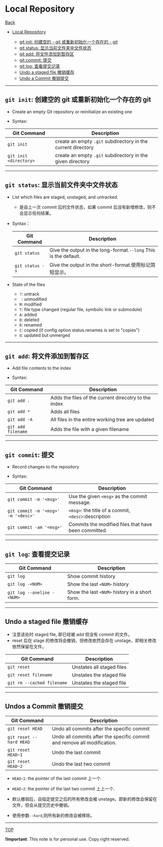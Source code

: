 # Local Repository

[Back](./index.md)

- [Local Repository](#local-repository)

  - [git init: 创建空的 - git 或重新初始化一个存在的 - git](#git-init-创建空的-git-或重新初始化一个存在的-git)
  - [git status: 显示当前文件夹中文件状态](#git-status-显示当前文件夹中文件状态)
  - [git add: 将文件添加到暂存区](#git-add-将文件添加到暂存区)
  - [git commit: 提交](#git-commit-提交)
  - [git log: 查看提交记录](#git-log-查看提交记录)
  - [Undo a staged file 撤销缓存](#undo-a-staged-file-撤销缓存)
  - [Undo a Commit 撤销提交](#undos-a-commit-撤销提交)

---

## `git init`: 创建空的 git 或重新初始化一个存在的 git

- Create an empty Git repository or reinitialize an existing one

- Syntax:

| Git Command            | Description                                                  |
| ---------------------- | ------------------------------------------------------------ |
| `git init`             | create an empty `.git` subdirectory in the current directory |
| `git init <directory>` | create an empty `.git` subdirectory in the given directory   |

---

## `git status`: 显示当前文件夹中文件状态

- List which files are staged, unstaged, and untracked.

  - 是自上一次 commit 后的文件状态，如果 commit 后没有新增修改，则不会显示任何结果。

- Syntax：

  | Git Command     | Description                                                      |
  | --------------- | ---------------------------------------------------------------- |
  | `git status`    | Give the output in the long-format.`--long` This is the default. |
  | `git status -s` | Give the output in the short-format.使用标记简短显示。           |

- State of the files
  - `?`: untrack
  - ` `: unmodified
  - `M`: modified
  - `T`: file type changed (regular file, symbolic link or submodule)
  - `A`: added
  - `D`: deleted
  - `R`: renamed
  - `C`: copied (if config option status.renames is set to "copies")
  - `U`: updated but unmerged

---

## `git add`: 将文件添加到暂存区

- Add file contents to the index

- Syntax:

| Git Command        | Description                                          |
| ------------------ | ---------------------------------------------------- |
| `git add .`        | Adds the files of the current direcotry to the index |
| `git add *`        | Adds all files                                       |
| `git add -A`       | All files in the entire working tree are updated     |
| `git add filename` | Adds the file with a given filename                  |

---

## `git commit`: 提交

- Record changes to the repository

- Syntax:

| Git Command                         | Description                                          |
| ----------------------------------- | ---------------------------------------------------- |
| `git commit -m '<msg>' `            | Use the given `<msg>` as the commit message.         |
| `git commit -m '<msg>' -m '<desc>'` | `<msg>`: the title of a commit, `<desc>`:description |
| `git commit -am '<msg>'`            | Commits the modified files that have been committed. |

---

## `git log`: 查看提交记录

| Git Command                | Description                                    |
| -------------------------- | ---------------------------------------------- |
| `git log`                  | Show commit history                            |
| `git log -<NUM>`           | Show the last `<NUM>` history                  |
| `git log --oneline -<NUM>` | Show the last `<NUM>` history in a short form. |

---

## Undo a staged file 撤销缓存

- 注意该处时 staged file, 即已经被 add 但没有 commit 的文件。
- reset 后在 stage 的修改将会撤销，但修改依然会存在 unstage，即相关修改依然保留在文件。

| Git Command                | Description               |
| -------------------------- | ------------------------- |
| `git reset`                | Unstates all staged files |
| `git reset filename`       | Unstates the staged file  |
| `git rm --cached filename` | Unstates the staged file  |

---

## Undos a Commit 撤销提交

| Git Command             | Description                                                             |
| ----------------------- | ----------------------------------------------------------------------- |
| `git reset HEAD`        | Undo all commits after the specific commit                              |
| `git reset --hard HEAD` | Undo all commits after the specific commit and remove all modification. |
| `git reset HEAD~1`      | Undo the last commit                                                    |
| `git reset HEAD~2`      | Undo the last two commit                                                |

- `HEAD~1`: the pointer of the last commit 上一个.
- `HEAD~2`: the pointer of the last two commit 上上一个.

- 默认撤销后，自指定提交之后的所有修改会被 unstage。即新的修改会保留在文件，但会从提交历史中撤销。
- 使用参数`--hard`,则所有新的修改会被移除。

---

[TOP](#local-repository)

**!Important**: This note is for personal use. Copy right reserved.
